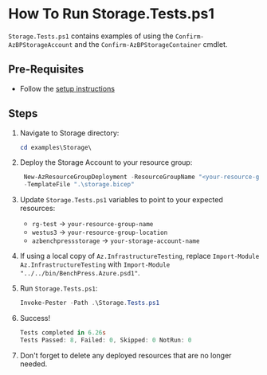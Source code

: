 # How To Run Storage.Tests.ps1

`Storage.Tests.ps1` contains examples of using the `Confirm-AzBPStorageAccount` and the
`Confirm-AzBPStorageContainer` cmdlet.

## Pre-Requisites

- Follow the [setup instructions](../README.md)

## Steps

1. Navigate to Storage directory:

   ```Powershell
   cd examples\Storage\
   ```

1. Deploy the Storage Account to your resource group:

   ```Powershell
    New-AzResourceGroupDeployment -ResourceGroupName "<your-resource-group-name>"`
    -TemplateFile ".\storage.bicep"
   ```

1. Update `Storage.Tests.ps1` variables to point to your expected resources:

   - `rg-test`             -> `your-resource-group-name`
   - `westus3`             -> `your-resource-group-location`
   - `azbenchpressstorage` -> `your-storage-account-name`

1. If using a local copy of `Az.InfrastructureTesting`, replace `Import-Module Az.InfrastructureTesting` with
`Import-Module "../../bin/BenchPress.Azure.psd1"`.

1. Run `Storage.Tests.ps1`:

   ```Powershell
   Invoke-Pester -Path .\Storage.Tests.ps1
   ```

1. Success!

   ```Powershell
   Tests completed in 6.26s
   Tests Passed: 8, Failed: 0, Skipped: 0 NotRun: 0
   ```

1. Don't forget to delete any deployed resources that are no longer needed.
